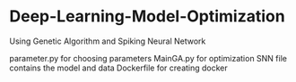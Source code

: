 # Deep-Learning-Model-Optimization
Using Genetic Algorithm and Spiking Neural Network

parameter.py for choosing parameters
MainGA.py for optimization
SNN file contains the model and data
Dockerfile for creating docker
